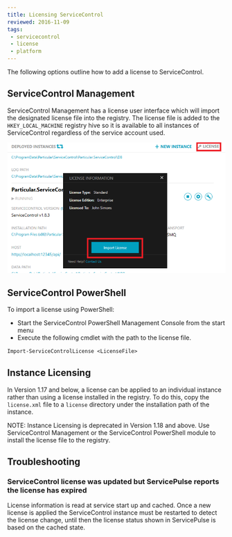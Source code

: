 ```yaml
---
title: Licensing ServiceControl
reviewed: 2016-11-09
tags:
 - servicecontrol
 - license
 - platform
---
```


The following options outline how to add a license to ServiceControl.


## ServiceControl Management

ServiceControl Management  has a license user interface which will import the designated license file into the registry. The license file is added to the `HKEY_LOCAL_MACHINE` registry hive so it is available to all instances of ServiceControl regardless of the service account used.

![](managementutil-addlicense.png 'width=500')


## ServiceControl PowerShell

To import a license using PowerShell:

 * Start the ServiceControl PowerShell Management Console from the start menu
 * Execute the following cmdlet with the path to the license file.

```ps
Import-ServiceControlLicense <LicenseFile>
```


## Instance Licensing

In Version 1.17 and below, a license can be applied to an individual instance rather than using a license installed in the registry. To do this, copy the `license.xml` file to a `license` directory under the installation path of the instance.

NOTE: Instance Licensing is deprecated in Version 1.18 and above. Use ServiceControl Management or the ServiceControl PowerShell module to install the license file to the registry.


## Troubleshooting


### ServiceControl license was updated but ServicePulse reports the license has expired

License information is read at service start up and cached. Once a new license is applied the ServiceControl instance must be restarted to detect the license change, until then the license status shown in ServicePulse is based on the cached state.
